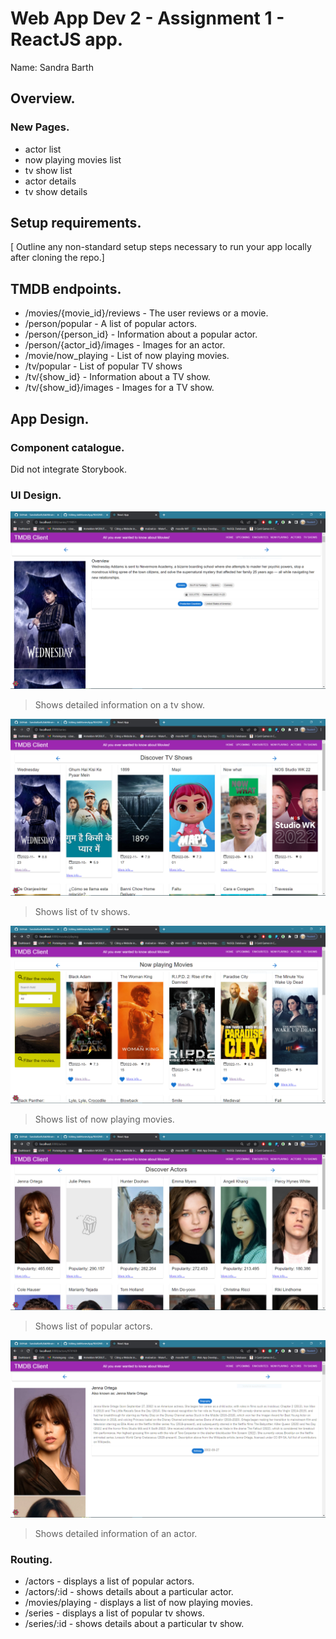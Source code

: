 # Web App Dev 2 - Assignment 1 - ReactJS app.

Name: Sandra Barth

## Overview.

### New Pages.
- actor list
- now playing movies list
- tv show list
- actor details
- tv show details 

## Setup requirements.

[ Outline any non-standard setup steps necessary to run your app locally after cloning the repo.]

## TMDB endpoints.

+ /movies/{movie_id}/reviews - The user reviews or a movie.
+ /person/popular - A list of popular actors.
+ /person/{person_id} - Information about a popular actor.
+ /person/{actor_id}/images - Images for an actor.
+ /movie/now_playing - List of now playing movies.
+ /tv/popular - List of popular TV shows
+ /tv/{show_id} - Information about a TV show.
+ /tv/{show_id}/images - Images for a TV show.

## App Design.

### Component catalogue.
Did not integrate Storybook.

### UI Design.


![ ](./images/tv_show_details.png)

>Shows detailed information on a tv show. 

![ ](./images/tv_shows.png)

>Shows list of tv shows. 

![ ](./images/now_playing.png)

>Shows list of now playing movies.
 
![ ](./images/actors.png)

>Shows list of popular actors.

![ ](./images/actor_bio.png)

>Shows detailed information of an actor. 

### Routing.

+ /actors - displays a list of popular actors.
+ /actors/:id - shows details about a particular actor.
+ /movies/playing - displays a list of now playing movies.
+ /series -  displays a list of popular tv shows.
+ /series/:id -  shows details about a particular tv show.
